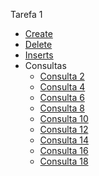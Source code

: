 Tarefa 1
- [Create](tarefa01-create.sql)
- [Delete](tarefa01-delete.sql)
- [Inserts](tarefa01-inserts.sql)
- Consultas
  - [Consulta 2](tarefa01-q02.sql)
  - [Consulta 4](tarefa01-q04.sql)
  - [Consulta 6](tarefa01-q06.sql)
  - [Consulta 8](tarefa01-q08.sql)
  - [Consulta 10](tarefa01-q10.sql)
  - [Consulta 12](tarefa01-q12.sql)
  - [Consulta 14](tarefa01-q14.sql)
  - [Consulta 16](tarefa01-q16.sql)
  - [Consulta 18](tarefa01-q18.sql)